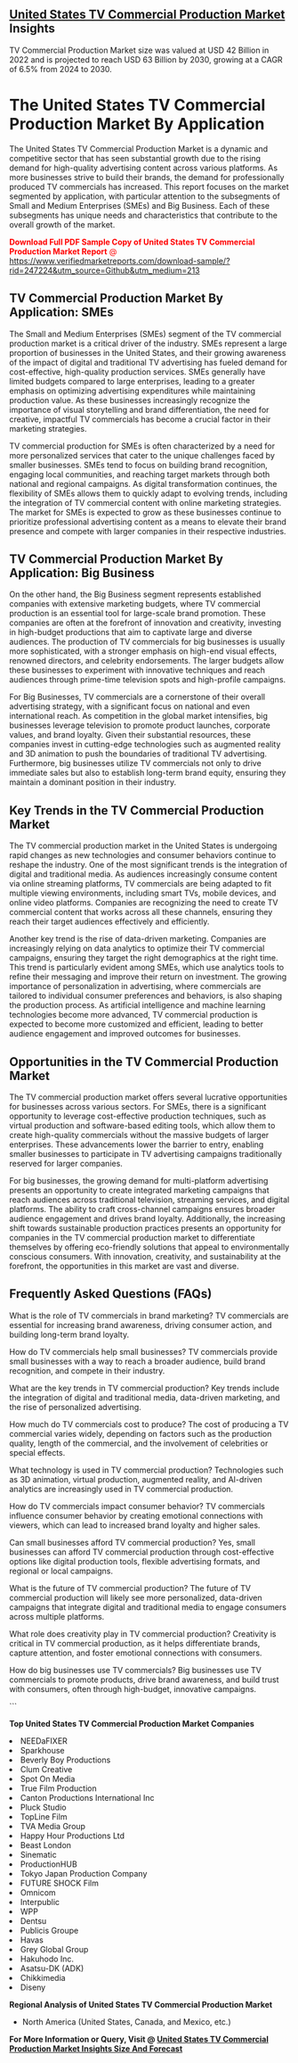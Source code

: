 <h2><a href="https://www.verifiedmarketreports.com/download-sample/?rid=247224&amp;utm_source=Github&amp;utm_medium=213" target="_blank">United States TV Commercial Production Market</a> Insights</h2><p>TV Commercial Production Market size was valued at USD 42 Billion in 2022 and is projected to reach USD 63 Billion by 2030, growing at a CAGR of 6.5% from 2024 to 2030.</p><p><h1>The United States TV Commercial Production Market By Application</h1><p>The United States TV Commercial Production Market is a dynamic and competitive sector that has seen substantial growth due to the rising demand for high-quality advertising content across various platforms. As more businesses strive to build their brands, the demand for professionally produced TV commercials has increased. This report focuses on the market segmented by application, with particular attention to the subsegments of Small and Medium Enterprises (SMEs) and Big Business. Each of these subsegments has unique needs and characteristics that contribute to the overall growth of the market. <p><span class=""><span style="color: #ff0000;"><strong>Download Full PDF Sample Copy of United States TV Commercial Production Market Report</strong> @ </span><a href="https://www.verifiedmarketreports.com/download-sample/?rid=247224&amp;utm_source=Github&amp;utm_medium=213" target="_blank">https://www.verifiedmarketreports.com/download-sample/?rid=247224&amp;utm_source=Github&amp;utm_medium=213</a></span></p></p><h2>TV Commercial Production Market By Application: SMEs</h2><p>The Small and Medium Enterprises (SMEs) segment of the TV commercial production market is a critical driver of the industry. SMEs represent a large proportion of businesses in the United States, and their growing awareness of the impact of digital and traditional TV advertising has fueled demand for cost-effective, high-quality production services. SMEs generally have limited budgets compared to large enterprises, leading to a greater emphasis on optimizing advertising expenditures while maintaining production value. As these businesses increasingly recognize the importance of visual storytelling and brand differentiation, the need for creative, impactful TV commercials has become a crucial factor in their marketing strategies.</p><p>TV commercial production for SMEs is often characterized by a need for more personalized services that cater to the unique challenges faced by smaller businesses. SMEs tend to focus on building brand recognition, engaging local communities, and reaching target markets through both national and regional campaigns. As digital transformation continues, the flexibility of SMEs allows them to quickly adapt to evolving trends, including the integration of TV commercial content with online marketing strategies. The market for SMEs is expected to grow as these businesses continue to prioritize professional advertising content as a means to elevate their brand presence and compete with larger companies in their respective industries.</p><h2>TV Commercial Production Market By Application: Big Business</h2><p>On the other hand, the Big Business segment represents established companies with extensive marketing budgets, where TV commercial production is an essential tool for large-scale brand promotion. These companies are often at the forefront of innovation and creativity, investing in high-budget productions that aim to captivate large and diverse audiences. The production of TV commercials for big businesses is usually more sophisticated, with a stronger emphasis on high-end visual effects, renowned directors, and celebrity endorsements. The larger budgets allow these businesses to experiment with innovative techniques and reach audiences through prime-time television spots and high-profile campaigns.</p><p>For Big Businesses, TV commercials are a cornerstone of their overall advertising strategy, with a significant focus on national and even international reach. As competition in the global market intensifies, big businesses leverage television to promote product launches, corporate values, and brand loyalty. Given their substantial resources, these companies invest in cutting-edge technologies such as augmented reality and 3D animation to push the boundaries of traditional TV advertising. Furthermore, big businesses utilize TV commercials not only to drive immediate sales but also to establish long-term brand equity, ensuring they maintain a dominant position in their industry.</p><h2>Key Trends in the TV Commercial Production Market</h2><p>The TV commercial production market in the United States is undergoing rapid changes as new technologies and consumer behaviors continue to reshape the industry. One of the most significant trends is the integration of digital and traditional media. As audiences increasingly consume content via online streaming platforms, TV commercials are being adapted to fit multiple viewing environments, including smart TVs, mobile devices, and online video platforms. Companies are recognizing the need to create TV commercial content that works across all these channels, ensuring they reach their target audiences effectively and efficiently.</p><p>Another key trend is the rise of data-driven marketing. Companies are increasingly relying on data analytics to optimize their TV commercial campaigns, ensuring they target the right demographics at the right time. This trend is particularly evident among SMEs, which use analytics tools to refine their messaging and improve their return on investment. The growing importance of personalization in advertising, where commercials are tailored to individual consumer preferences and behaviors, is also shaping the production process. As artificial intelligence and machine learning technologies become more advanced, TV commercial production is expected to become more customized and efficient, leading to better audience engagement and improved outcomes for businesses.</p><h2>Opportunities in the TV Commercial Production Market</h2><p>The TV commercial production market offers several lucrative opportunities for businesses across various sectors. For SMEs, there is a significant opportunity to leverage cost-effective production techniques, such as virtual production and software-based editing tools, which allow them to create high-quality commercials without the massive budgets of larger enterprises. These advancements lower the barrier to entry, enabling smaller businesses to participate in TV advertising campaigns traditionally reserved for larger companies.</p><p>For big businesses, the growing demand for multi-platform advertising presents an opportunity to create integrated marketing campaigns that reach audiences across traditional television, streaming services, and digital platforms. The ability to craft cross-channel campaigns ensures broader audience engagement and drives brand loyalty. Additionally, the increasing shift towards sustainable production practices presents an opportunity for companies in the TV commercial production market to differentiate themselves by offering eco-friendly solutions that appeal to environmentally conscious consumers. With innovation, creativity, and sustainability at the forefront, the opportunities in this market are vast and diverse.</p><h2>Frequently Asked Questions (FAQs)</h2><p>What is the role of TV commercials in brand marketing? TV commercials are essential for increasing brand awareness, driving consumer action, and building long-term brand loyalty.</p><p>How do TV commercials help small businesses? TV commercials provide small businesses with a way to reach a broader audience, build brand recognition, and compete in their industry.</p><p>What are the key trends in TV commercial production? Key trends include the integration of digital and traditional media, data-driven marketing, and the rise of personalized advertising.</p><p>How much do TV commercials cost to produce? The cost of producing a TV commercial varies widely, depending on factors such as the production quality, length of the commercial, and the involvement of celebrities or special effects.</p><p>What technology is used in TV commercial production? Technologies such as 3D animation, virtual production, augmented reality, and AI-driven analytics are increasingly used in TV commercial production.</p><p>How do TV commercials impact consumer behavior? TV commercials influence consumer behavior by creating emotional connections with viewers, which can lead to increased brand loyalty and higher sales.</p><p>Can small businesses afford TV commercial production? Yes, small businesses can afford TV commercial production through cost-effective options like digital production tools, flexible advertising formats, and regional or local campaigns.</p><p>What is the future of TV commercial production? The future of TV commercial production will likely see more personalized, data-driven campaigns that integrate digital and traditional media to engage consumers across multiple platforms.</p><p>What role does creativity play in TV commercial production? Creativity is critical in TV commercial production, as it helps differentiate brands, capture attention, and foster emotional connections with consumers.</p><p>How do big businesses use TV commercials? Big businesses use TV commercials to promote products, drive brand awareness, and build trust with consumers, often through high-budget, innovative campaigns.</p>```</p><p><strong>Top United States TV Commercial Production Market Companies</strong></p><div data-test-id=""><p><li>NEEDaFIXER</li><li> Sparkhouse</li><li> Beverly Boy Productions</li><li> Clum Creative</li><li> Spot On Media</li><li> True Film Production</li><li> Canton Productions International Inc</li><li> Pluck Studio</li><li> TopLine Film</li><li> TVA Media Group</li><li> Happy Hour Productions Ltd</li><li> Beast London</li><li> Sinematic</li><li> ProductionHUB</li><li> Tokyo Japan Production Company</li><li> FUTURE SHOCK Film</li><li> Omnicom</li><li> Interpublic</li><li> WPP</li><li> Dentsu</li><li> Publicis Groupe</li><li> Havas</li><li> Grey Global Group</li><li> Hakuhodo Inc.</li><li> Asatsu-DK (ADK)</li><li> Chikkimedia</li><li> Diseny</li></p><div><strong>Regional Analysis of&nbsp;United States TV Commercial Production Market</strong></div><ul><li dir="ltr"><p dir="ltr">North America&nbsp;(United States, Canada, and Mexico, etc.)</p></li></ul><p><strong>For More Information or Query, Visit @&nbsp;</strong><strong><a href="https://www.verifiedmarketreports.com/product/tv-commercial-production-market/?utm_source=Github&amp;utm_medium=213" target="_blank">United States TV Commercial Production Market Insights Size And Forecast</a></strong></p></div>
